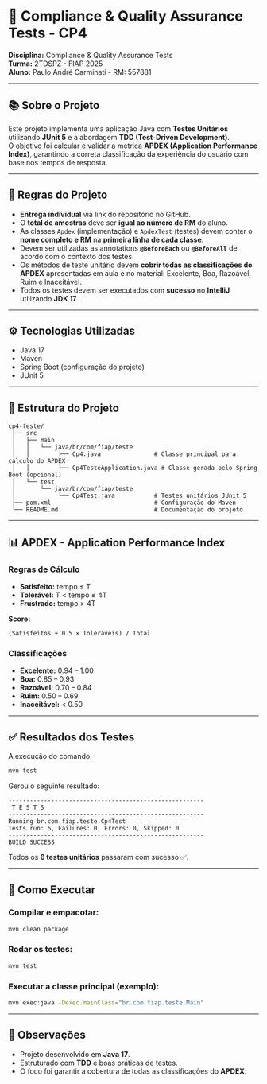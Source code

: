 # 📘 Compliance & Quality Assurance Tests - CP4

**Disciplina:** Compliance & Quality Assurance Tests  
**Turma:** 2TDSPZ - FIAP 2025  
**Aluno:** Paulo André Carminati - RM: 557881  

---

## 📚 Sobre o Projeto

Este projeto implementa uma aplicação Java com **Testes Unitários** utilizando **JUnit 5** e a abordagem **TDD (Test-Driven Development)**.  
O objetivo foi calcular e validar a métrica **APDEX (Application Performance Index)**, garantindo a correta classificação da experiência do usuário com base nos tempos de resposta.

---

## 📜 Regras do Projeto

- **Entrega individual** via link do repositório no GitHub.  
- O **total de amostras** deve ser **igual ao número de RM** do aluno.  
- As classes `Apdex` (implementação) e `ApdexTest` (testes) devem conter o **nome completo e RM** na **primeira linha de cada classe**.  
- Devem ser utilizadas as annotations **`@BeforeEach`** ou **`@BeforeAll`** de acordo com o contexto dos testes.  
- Os métodos de teste unitário devem **cobrir todas as classificações do APDEX** apresentadas em aula e no material: Excelente, Boa, Razoável, Ruim e Inaceitável.  
- Todos os testes devem ser executados com **sucesso** no **IntelliJ** utilizando **JDK 17**.  

---

## ⚙️ Tecnologias Utilizadas

- Java 17  
- Maven  
- Spring Boot (configuração do projeto)  
- JUnit 5  

---

## 📂 Estrutura do Projeto

```
cp4-teste/
 ├── src
 │   ├── main
 │   │   └── java/br/com/fiap/teste
 │   │        ├── Cp4.java               # Classe principal para cálculo do APDEX
 │   │        └── Cp4TesteApplication.java # Classe gerada pelo Spring Boot (opcional)
 │   └── test
 │       └── java/br/com/fiap/teste
 │            └── Cp4Test.java           # Testes unitários JUnit 5
 ├── pom.xml                             # Configuração do Maven
 └── README.md                           # Documentação do projeto
```

---

## 📊 APDEX - Application Performance Index

### Regras de Cálculo
- **Satisfeito:** tempo ≤ T  
- **Tolerável:** T < tempo ≤ 4T  
- **Frustrado:** tempo > 4T  

**Score:**  
```
(Satisfeitos + 0.5 × Toleráveis) / Total
```

### Classificações
- **Excelente:** 0.94 – 1.00  
- **Boa:** 0.85 – 0.93  
- **Razoável:** 0.70 – 0.84  
- **Ruim:** 0.50 – 0.69  
- **Inaceitável:** < 0.50  

---

## ✅ Resultados dos Testes

A execução do comando:

```bash
mvn test
```

Gerou o seguinte resultado:

```
-------------------------------------------------------
 T E S T S
-------------------------------------------------------
Running br.com.fiap.teste.Cp4Test
Tests run: 6, Failures: 0, Errors: 0, Skipped: 0
-------------------------------------------------------
BUILD SUCCESS
```

Todos os **6 testes unitários** passaram com sucesso ✅.

---

## 🚀 Como Executar

### Compilar e empacotar:
```bash
mvn clean package
```

### Rodar os testes:
```bash
mvn test
```

### Executar a classe principal (exemplo):
```bash
mvn exec:java -Dexec.mainClass="br.com.fiap.teste.Main"
```

---

## 📝 Observações

- Projeto desenvolvido em **Java 17**.  
- Estruturado com **TDD** e boas práticas de testes.  
- O foco foi garantir a cobertura de todas as classificações do **APDEX**.
